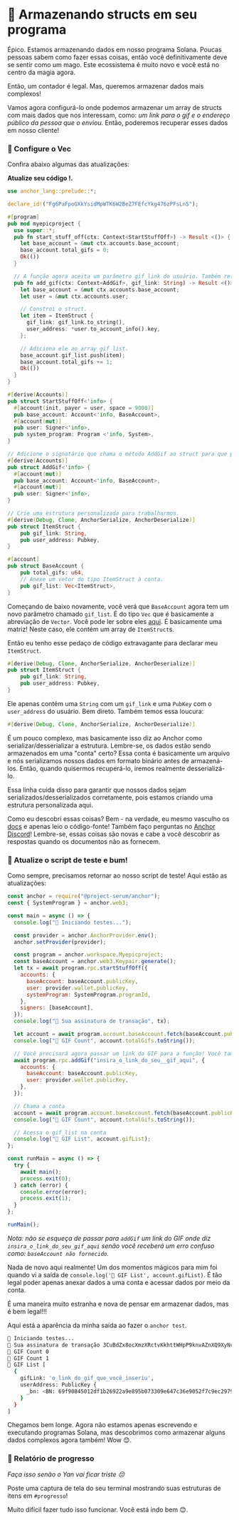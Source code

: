 <h1>💾 Armazenando structs em seu programa</h1>
Épico. Estamos armazenando dados em nosso programa Solana. Poucas pessoas sabem como fazer essas coisas, então você definitivamente deve se sentir como um mago. Este ecossistema é muito novo e você está no centro da magia agora.

Então, um contador é legal. Mas, queremos armazenar dados mais complexos!

Vamos agora configurá-lo onde podemos armazenar um array de structs com mais dados que nos interessam, como: _um link para o gif e o endereço público da pessoa que o enviou._ Então, poderemos recuperar esses dados em nosso cliente!

### 💎 Configure o Vec<ItemStruct>


Confira abaixo algumas das atualizações:

**Atualize seu código !.**

```rust
use anchor_lang::prelude::*;

declare_id!("Fg6PaFpoGXkYsidMpWTK6W2BeZ7FEfcYkg476zPFsLnS");

#[program]
pub mod myepicproject {
  use super::*;
  pub fn start_stuff_off(ctx: Context<StartStuffOff>) -> Result <()> {
    let base_account = &mut ctx.accounts.base_account;
    base_account.total_gifs = 0;
    Ok(())
  }

  // A função agora aceita um parâmetro gif_link do usuário. Também referenciamos o usuário do Contexto
  pub fn add_gif(ctx: Context<AddGif>, gif_link: String) -> Result <()> {
    let base_account = &mut ctx.accounts.base_account;
    let user = &mut ctx.accounts.user;

	// Constroi o struct.
    let item = ItemStruct {
      gif_link: gif_link.to_string(),
      user_address: *user.to_account_info().key,
    };

	// Adiciona ele ao array gif_list.
    base_account.gif_list.push(item);
    base_account.total_gifs += 1;
    Ok(())
  }
}

#[derive(Accounts)]
pub struct StartStuffOff<'info> {
  #[account(init, payer = user, space = 9000)]
  pub base_account: Account<'info, BaseAccount>,
  #[account(mut)]
  pub user: Signer<'info>,
  pub system_program: Program <'info, System>,
}

// Adicione o signatário que chama o método AddGif ao struct para que possamos salvá-lo
#[derive(Accounts)]
pub struct AddGif<'info> {
  #[account(mut)]
  pub base_account: Account<'info, BaseAccount>,
  #[account(mut)]
  pub user: Signer<'info>,
}

// Crie uma estrutura personalizada para trabalharmos.
#[derive(Debug, Clone, AnchorSerialize, AnchorDeserialize)]
pub struct ItemStruct {
    pub gif_link: String,
    pub user_address: Pubkey,
}

#[account]
pub struct BaseAccount {
    pub total_gifs: u64,
	// Anexe um vetor do tipo ItemStruct à conta.
    pub gif_list: Vec<ItemStruct>,
}
```

Começando de baixo novamente, você verá que `BaseAccount` agora tem um novo parâmetro chamado `gif_list`. É do tipo `Vec` que é basicamente a abreviação de `Vector`. Você pode ler sobre eles [aqui](https://doc.rust-lang.org/std/vec/struct.Vec.html). É basicamente uma matriz! Neste caso, ele contém um array de `ItemStruct`s.

Então eu tenho esse pedaço de código extravagante para declarar meu `ItemStruct`.

```rust
#[derive(Debug, Clone, AnchorSerialize, AnchorDeserialize)]
pub struct ItemStruct {
    pub gif_link: String,
    pub user_address: Pubkey,
}
```

Ele apenas contém uma `String` com um `gif_link` e uma `PubKey` com o `user_address` do usuário. Bem direto. Também temos essa loucura:

```rust
#[derive(Debug, Clone, AnchorSerialize, AnchorDeserialize)]
```

É um pouco complexo, mas basicamente isso diz ao Anchor como serializar/desserializar a estrutura. Lembre-se, os dados estão sendo armazenados em uma "conta" certo? Essa conta é basicamente um arquivo e nós serializamos nossos dados em formato binário antes de armazená-los. Então, quando quisermos recuperá-lo, iremos realmente desserializá-lo.

Essa linha cuida disso para garantir que nossos dados sejam serializados/desserializados corretamente, pois estamos criando uma estrutura personalizada aqui.

Como eu descobri essas coisas? Bem - na verdade, eu mesmo vasculho os [docs](https://docs.rs/anchor-lang/0.4.0/anchor_lang/trait.AnchorSerialize.html) e apenas leio o código-fonte! Também faço perguntas no [Anchor Discord](https://discord.gg/wgM4KATaex)! Lembre-se, essas coisas são novas e cabe a você descobrir as respostas quando os documentos não as fornecem.

### 🤯 Atualize o script de teste e bum!

Como sempre, precisamos retornar ao nosso script de teste! Aqui estão as atualizações:

```javascript
const anchor = require("@project-serum/anchor");
const { SystemProgram } = anchor.web3;

const main = async () => {
  console.log("🚀 Iniciando testes...");

  const provider = anchor.AnchorProvider.env();
  anchor.setProvider(provider);

  const program = anchor.workspace.Myepicproject;
  const baseAccount = anchor.web3.Keypair.generate();
  let tx = await program.rpc.startStuffOff({
    accounts: {
      baseAccount: baseAccount.publicKey,
      user: provider.wallet.publicKey,
      systemProgram: SystemProgram.programId,
    },
    signers: [baseAccount],
  });
  console.log("📝 Sua assinatura de transação", tx);

  let account = await program.account.baseAccount.fetch(baseAccount.publicKey);
  console.log("👀 GIF Count", account.totalGifs.toString());

  // Você precisará agora passar um link do GIF para a função! Você também precisará passar o usuário que está enviando o GIF!
  await program.rpc.addGif("insira_o_link_do_seu__gif_aqui", {
    accounts: {
      baseAccount: baseAccount.publicKey,
      user: provider.wallet.publicKey,
    },
  });

  // Chama a conta
  account = await program.account.baseAccount.fetch(baseAccount.publicKey);
  console.log("👀 GIF Count", account.totalGifs.toString());

  // Acessa o gif_list na conta
  console.log("👀 GIF List", account.gifList);
};

const runMain = async () => {
  try {
    await main();
    process.exit(0);
  } catch (error) {
    console.error(error);
    process.exit(1);
  }
};

runMain();
```

_Nota: não se esqueça de passar para `addGif` um link do GIF onde diz `insira_o_link_do_seu_gif_aqui` senão você receberá um erro confuso como: `baseAccount não fornecido`._

Nada de novo aqui realmente! Um dos momentos mágicos para mim foi quando vi a saída de `console.log('👀 GIF List', account.gifList)`. É tão legal poder apenas anexar dados a uma conta e acessar dados por meio da conta.

É uma maneira muito estranha e nova de pensar em armazenar dados, mas é bem legal!!!

Aqui está a aparência da minha saída ao fazer o `anchor test`.

```bash
🚀 Iniciando testes...
📝 Sua assinatura de transação 3CuBdZx8ocXmzXRctvKkhttWHpP9knvAZnXQ9XyNcgr1xeqs6E3Hj9RVkEWSc2iEW15xXprKzip1hQw8o5kWVgsa
👀 GIF Count 0
👀 GIF Count 1
👀 GIF List [
  {
    gifLink: 'o_link_do_gif_que_você_inseriu',
    userAddress: PublicKey {
      _bn: <BN: 69f90845012df1b26922a9e895b073309e647c36e9052f7c9ec29793b8be9e99>
    }
  }
]
```

Chegamos bem longe. Agora não estamos apenas escrevendo e executando programas Solana, mas descobrimos como armazenar alguns dados complexos agora também! Wow 😊.

### 🚨 Relatório de progresso

_Faça isso senão o Yan vai ficar triste 😔_

Poste uma captura de tela do seu terminal mostrando suas estruturas de itens em `#progresso`!

Muito difícil fazer tudo isso funcionar. Você está indo bem 😊.
